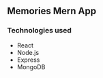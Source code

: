 <h2>Memories Mern App</h2>
<h3>Technologies used</h3>
<ul>
<li>React</li>
<li>Node.js</li>
<li>Express</li>
<li>MongoDB</li>
</ul>